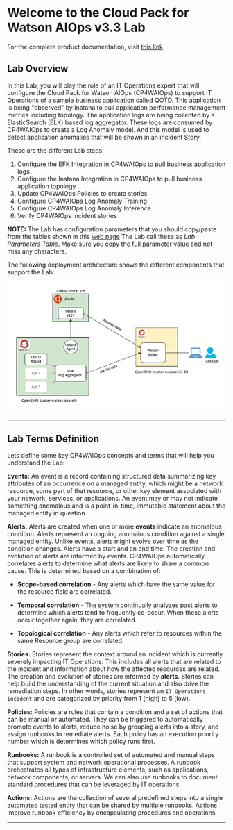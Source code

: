 # Welcome to the Cloud Pack for Watson AIOps v3.3 Lab

For the complete product documentation, visit [this link](https://www.ibm.com/docs/en/cloud-paks/cloud-pak-watson-aiops/3.3.1).

## Lab Overview

In this Lab, you will play the role of an IT Operations expert that will configure the Cloud Pack for Watson AIOps (CP4WAIOps) to support IT Operations of a sample business application called QOTD. This application is being "observed" by Instana to pull application performance management metrics including topology. The application logs are being collected by a ElasticSearch (ELK) based log aggregator. These logs are consumed by CP4WAIOps to create a Log Anomaly model. And this model is used to detect application anomalies that will be shown in an incident Story. 

These are the different Lab steps:

1. Configure the EFK Integration in CP4WAIOps to pull business application logs
1. Configure the Instana Integration in CP4WAIOps to pull business application topology
1. Update CP4WAIOps Policies to create stories
1. Configure CP4WAIOps Log Anomaly Training
1. Configure CP4WAIOps Log Anomaly Inference
1. Verify CP4WAIOps incident stories

**NOTE:** The Lab has configuration parameters that you should copy/paste from the tables shown in this [web page](https://ibm.ent.box.com/notes/956840243998)
The Lab call these as *Lab Parameters Table*. Make sure you copy the full parameter value and not miss any characters. 

The following deployment architecture shows the different components that support the Lab:

![Lab Overview](./images/lab-overview.png "Lab Overview")


---

## Lab Terms Definition

Lets define some key CP4WAIOps concepts and terms that will help you understand the Lab:

**Events:** An event is a record containing structured data summarizing key attributes of an occurrence on a managed entity, which might be a network resource, some part of that resource, or other key element associated with your network, services, or applications. An event may or may not indicate something anomalous and is a point-in-time, immutable statement about the managed entity in question.


**Alerts:** Alerts are created when one or more **events** indicate an anomalous condition. Alerts represent an ongoing anomalous condition against a single managed entity. Unlike events, alerts might evolve over time as the condition changes. Alerts have a start and an end time. The creation and evolution of alerts are informed by events. CP4WAIOps automatically correlates alerts to determine what alerts are likely to share a common cause. This is determined based on a combination of:

- **Scope-based correlation** - Any alerts which have the same value for the resource field are correlated.

- **Temporal correlation** - The system continually analyzes past alerts to determine which alerts tend to frequently co-occur. When these alerts occur together again, they are correlated.

- **Topological correlation** - Any alerts which refer to resources within the same Resource group are correlated.


**Stories:** Stories represent the context around an incident which is currently severely impacting IT Operations. This includes all alerts that are related to the incident and information about how the affected resources are related. The creation and evolution of stories are informed by **alerts**. Stories can help build the understanding of the current situation and also drive the remediation steps. In other words, stories represent an `IT Operations incident` and are categorized by priority from 1 (high) to 5 (low).

**Policies:** Policies are rules that contain a condition and a set of actions that can be manual or automated. They can be triggered to automatically promote events to alerts, reduce noise by grouping alerts into a story, and assign runbooks to remediate alerts. Each policy has an execution priority number which is determines which policy runs first. 

**Runbooks:** A runbook is a controlled set of automated and manual steps that support system and network operational processes. A runbook orchestrates all types of infrastructure elements, such as applications, network components, or servers. We can also use runbooks to document standard procedures that can be leveraged by IT operations.

**Actions:** Actions are the collection of several predefined steps into a single automated tested entity that can be shared by multiple runbooks. Actions improve runbook efficiency by encapsulating procedures and operations. 


---
